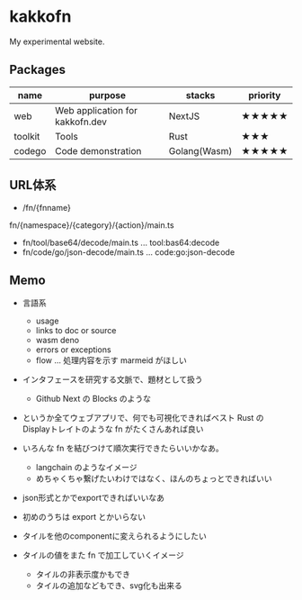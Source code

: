 # kakkofn
My experimental website.

## Packages
| name | purpose | stacks | priority |
| - | - | - | - |
| web | Web application for kakkofn.dev | NextJS | ★★★★★ |
| toolkit | Tools | Rust | ★★★ |
| codego | Code demonstration | Golang(Wasm) | ★★★★★ |

## URL体系
- /fn/{fnname}

fn/{namespace}/{category}/{action}/main.ts
- fn/tool/base64/decode/main.ts ... tool:bas64:decode
- fn/code/go/json-decode/main.ts ... code:go:json-decode

## Memo
- 言語系
  - usage
  - links to doc or source
  - wasm deno
  - errors or exceptions
  - flow ... 処理内容を示す marmeid がほしい
- インタフェースを研究する文脈で、題材として扱う
  - Github Next の Blocks のような
- というか全てウェブアプリで、何でも可視化できればベスト
  Rust の Displayトレイトのような fn がたくさんあれば良い
- いろんな fn を結びつけて順次実行できたらいいかなあ。
  - langchain のようなイメージ
  - めちゃくちゃ繋げたいわけではなく、ほんのちょっとできればいい
- json形式とかでexportできればいいなあ

- 初めのうちは export とかいらない
- タイルを他のcomponentに変えられるようにしたい
- タイルの値をまた fn で加工していくイメージ
  - タイルの非表示度かもでき
  - タイルの追加などもでき、svg化も出来る
